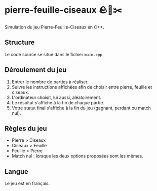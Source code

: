 # pierre-feuille-ciseaux 🪨🌿✂️
Simulation du jeu Pierre-Feuille-Ciseaux en C++.

## Structure
Le code source se situe dans le fichier `main.cpp`.

## Déroulement du jeu
1) Entrer le nombre de parties à réaliser.
2) Suivre les instructions affichées afin de choisir entre pierre, feuille et ciseaux.
3) L'ordinateur choisit, lui aussi, aléatoirement.
4) Le résultat s'affiche à la fin de chaque partie.
5) Votre statut final s'affiche à la fin du jeu (gagnant, perdant ou match nul).

## Règles du jeu
- Pierre > Ciseaux
- Ciseaux > Feuille
- Feuille > Pierre
- Match nul : lorsque les deux options proposées sont les mêmes.

## Langue
Le jeu est en français.
